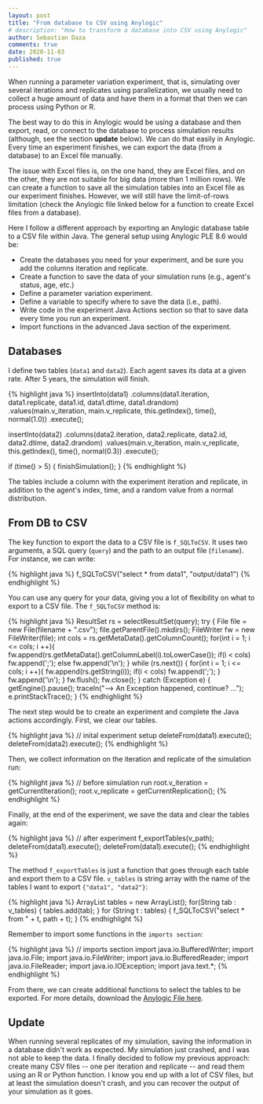 ```yaml
---
layout: post
title: "From database to CSV using Anylogic"
# description: "How to transform a database into CSV using Anylogic"
author: Sebastian Daza
comments: true
date: 2020-11-03
published: true
---
```


When running a parameter variation experiment, that is, simulating over several iterations and replicates using parallelization, we usually need to collect a huge amount of data and have them in a format that then we can process using Python or R.

The best way to do this in Anylogic would be using a database and then export, read, or connect to the database to process simulation results (although, see the section **update** below). We can do that easily in Anylogic. Every time an experiment finishes, we can export the data (from a database) to an Excel file manually.

The issue with Excel files is, on the one hand, they are Excel files, and on the other, they are not suitable for big data (more than 1 million rows). We can create a function to save all the simulation tables into an Excel file as our experiment finishes. However, we will still have the limit-of-rows limitation (check the Anylogic file linked below for a function to create Excel files from a database).

Here I follow a different approach by exporting an Anylogic database table to a CSV file within Java. The general setup using Anylogic PLE 8.6 would be:

- Create the databases you need for your experiment, and be sure you add the columns iteration and replicate.
- Create a function to save the data of your simulation runs (e.g., agent's status, age, etc.)
- Define a parameter variation experiment.
- Define a variable to specify where to save the data (i.e., path).
- Write code in the experiment Java Actions section so that to save data every time you run an experiment.
- Import functions in the advanced Java section of the experiment.

## Databases

I define two tables (`data1` and `data2`). Each agent saves its data at a given rate. After 5 years, the simulation will finish.

{% highlight java %}
insertInto(data1)
    .columns(data1.iteration, data1.replicate, data1.id, data1.dtime, data1.drandom)
    .values(main.v_iteration, main.v_replicate, this.getIndex(), time(), normal(1.0))
    .execute();

insertInto(data2)
    .columns(data2.iteration, data2.replicate, data2.id, data2.dtime, data2.drandom)
    .values(main.v_iteration, main.v_replicate, this.getIndex(), time(), normal(0.3))
    .execute();

if (time() > 5) {
    finishSimulation();
}
{% endhighlight %}

The tables include a column with the experiment iteration and replicate, in addition to the agent's index, time, and a random value from a normal distribution.

## From DB to CSV

The key function to export the data to a CSV file is `f_SQLToCSV`. It uses two arguments, a SQL query (`query`) and the path to an output file (`filename`). For instance, we can write:

{% highlight java %}
f_SQLToCSV("select * from data1", "output/data1")
{% endhighlight %}

You can use any query for your data, giving you a lot of flexibility on what to export to a CSV file. The `f_SQLToCSV` method is:

{% highlight java %}
ResultSet rs = selectResultSet(query);
try {
    File file = new File(filename + ".csv");
    file.getParentFile().mkdirs();
    FileWriter fw = new FileWriter(file);
    int cols = rs.getMetaData().getColumnCount();
    for(int i = 1; i <= cols; i ++){
        fw.append(rs.getMetaData().getColumnLabel(i).toLowerCase());
        if(i < cols) fw.append(';');
        else fw.append('\n');
    }
    while (rs.next()) {
        for(int i = 1; i <= cols; i ++){
            fw.append(rs.getString(i));
            if(i < cols) fw.append(';');
        }
        fw.append('\n');
     }
     fw.flush();
     fw.close();
} catch (Exception e) {
    getEngine().pause();
    traceln("--> An Exception happened, continue? ...");
    e.printStackTrace();
}
{% endhighlight %}

The next step would be to create an experiment and complete the Java actions accordingly. First, we clear our tables.

{% highlight java %}
// inital experiment setup
deleteFrom(data1).execute();
deleteFrom(data2).execute();
{% endhighlight %}

Then, we collect information on the iteration and replicate of the simulation run:

{% highlight java %}
// before simulation run
root.v_iteration = getCurrentIteration();
root.v_replicate = getCurrentReplication();
{% endhighlight %}

Finally, at the end of the experiment, we save the data and clear the tables again:

{% highlight java %}
// after experiment
f_exportTables(v_path);
deleteFrom(data1).execute();
deleteFrom(data1).execute();
{% endhighlight %}

The method `f_exportTables` is just a function that goes through each table and export them to a CSV file. `v_tables` is string array with the name of the tables I want to export `{"data1", "data2"}`:

{% highlight java %}
ArrayList<String> tables = new ArrayList<String>();
for(String tab : v_tables) {
   tables.add(tab);
}
for (String t : tables) {
    f_SQLToCSV("select * from " + t, path + t);
}
{% endhighlight %}

Remember to import some functions in the `imports section`:

{% highlight java %}
// imports section
import java.io.BufferedWriter;
import java.io.File;
import java.io.FileWriter;
import java.io.BufferedReader;
import java.io.FileReader;
import java.io.IOException;
import java.text.*;
{% endhighlight %}


From there, we can create additional functions to select the tables to be exported. For more details, download the [Anylogic File here](/assets/files/DBToCSV.zip).

## Update

When running several replicates of my simulation, saving the information in a database didn't work as expected. My simulation just crashed, and I was not able to keep the data. I finally decided to follow my previous approach: create many CSV files -- one per iteration and replicate -- and read them using an R or Python function. I know you end up with a lot of CSV files, but at least the simulation doesn't crash, and you can recover the output of your simulation as it goes.





